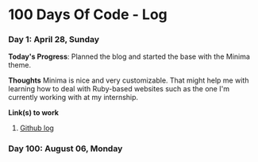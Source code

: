 # 100 Days Of Code - Log

### Day 1: April 28, Sunday

**Today's Progress**: Planned the blog and started the base with the Minima theme.

**Thoughts** Minima is nice and very customizable. That might help me with learning how to deal with Ruby-based websites such as the one I'm currently working with at my internship.

**Link(s) to work**
1. [Github log](https://github.com/linasdias/linasdias.github.io/commit/d02a0d40a70464b78b8edecc26ef04fd48e85f4f)

### Day 100: August 06, Monday